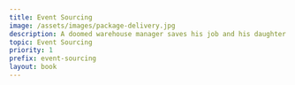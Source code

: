 ```yaml
---
title: Event Sourcing
image: /assets/images/package-delivery.jpg
description: A doomed warehouse manager saves his job and his daughter by implementing a new kind of software architecture called event sourcing.
topic: Event Sourcing
priority: 1
prefix: event-sourcing
layout: book
---
```



